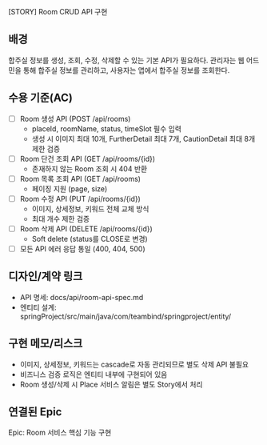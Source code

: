 [STORY] Room CRUD API 구현

## 배경
합주실 정보를 생성, 조회, 수정, 삭제할 수 있는 기본 API가 필요하다.
관리자는 웹 어드민을 통해 합주실 정보를 관리하고, 사용자는 앱에서 합주실 정보를 조회한다.

## 수용 기준(AC)
- [ ] Room 생성 API (POST /api/rooms)
  - placeId, roomName, status, timeSlot 필수 입력
  - 생성 시 이미지 최대 10개, FurtherDetail 최대 7개, CautionDetail 최대 8개 제한 검증
- [ ] Room 단건 조회 API (GET /api/rooms/{id})
  - 존재하지 않는 Room 조회 시 404 반환
- [ ] Room 목록 조회 API (GET /api/rooms)
  - 페이징 지원 (page, size)
- [ ] Room 수정 API (PUT /api/rooms/{id})
  - 이미지, 상세정보, 키워드 전체 교체 방식
  - 최대 개수 제한 검증
- [ ] Room 삭제 API (DELETE /api/rooms/{id})
  - Soft delete (status를 CLOSE로 변경)
- [ ] 모든 API 에러 응답 통일 (400, 404, 500)

## 디자인/계약 링크
- API 명세: docs/api/room-api-spec.md
- 엔티티 설계: springProject/src/main/java/com/teambind/springproject/entity/

## 구현 메모/리스크
- 이미지, 상세정보, 키워드는 cascade로 자동 관리되므로 별도 삭제 API 불필요
- 비즈니스 검증 로직은 엔티티 내부에 구현되어 있음
- Room 생성/삭제 시 Place 서비스 알림은 별도 Story에서 처리

## 연결된 Epic
Epic: Room 서비스 핵심 기능 구현
